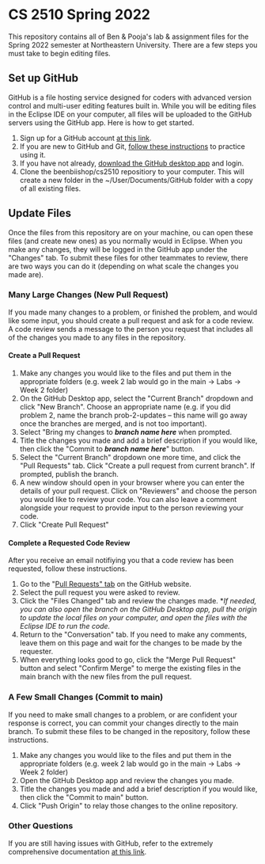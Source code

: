 # CS 2510 Spring 2022
This repository contains all of Ben & Pooja's lab & assignment files for the Spring 2022 semester at Northeastern University. There are a few steps you must take to begin editing files.

## Set up GitHub
GitHub is a file hosting service designed for coders with advanced version control and multi-user editing features built in. While you will be editing files in the Eclipse IDE on your computer, all files will be uploaded to the GitHub servers using the GitHub app. Here is how to get started.

 1. Sign up for a GitHub account [at this link](https://github.com/join).
 2. If you are new to GitHub and Git, [follow these instructions](https://docs.github.com/en/get-started/quickstart/hello-world) to practice using it.
 3. If you have not already, [download the GitHub desktop app](https://desktop.github.com/) and login.
 4. Clone the beenbiishop/cs2510 repositiory to your computer. This will create a new folder in the ~/User/Documents/GitHub folder with a copy of all existing files.

## Update Files
Once the files from this repository are on your machine, ou can open these files (and create new ones) as you normally would in Eclipse. When you make any changes, they will be logged in the GitHub app under the "Changes" tab. To submit these files for other teammates to review, there are two ways you can do it (depending on what scale the changes you made are).

### Many Large Changes (New Pull Request)
If you made many changes to a problem, or finished the problem, and would like some input, you should create a pull request and ask for a code review. A code review sends a message to the person you request that includes all of the changes you made to any files in the repository.

#### Create a Pull Request
 1. Make any changes you would like to the files and put them in the appropriate folders (e.g. week 2 lab would go in the main -> Labs -> Week 2 folder)
 2. On the GitHub Desktop app, select the "Current Branch" dropdown and click "New Branch". Choose an appropriate name (e.g. if you did problem 2, name the branch prob-2-updates – this name will go away once the branches are merged, and is not too important).
 3. Select "Bring my changes to ***branch name here*** when prompted.
 4. Title the changes you made and add a brief description if you would like, then click the "Commit to ***branch name here***" button.
 5. Select the "Current Branch" dropdown one more time, and click the "Pull Requests" tab. Click "Create a pull request from current branch". If prompted, publish the branch.
 6. A new window should open in your browser where you can enter the details of your pull request. Click on "Reviewers" and choose the person you would like to review your code. You can also leave a comment alongside your request to provide input to the person reviewing your code.
 7. Click "Create Pull Request"

#### Complete a Requested Code Review
After you receive an email notifiying you that a code review has been requested, follow these instructions.
 1. Go to the "[Pull Requests" tab](/pulls) on the GitHub website.
 2. Select the pull request you were asked to review.
 3. Click the "Files Changed" tab and review the changes made. **If needed, you can also open the branch on the GitHub Desktop app, pull the origin to update the local files on your computer, and open the files with the Eclipse IDE to run the code.*
 4. Return to the "Conversation" tab. If you need to make any comments, leave them on this page and wait for the changes to be made by the requester.
 5. When everything looks good to go, click the "Merge Pull Request" button and select "Confirm Merge" to merge the existing files in the main branch with the new files from the pull request.

### A Few Small Changes (Commit to main)
If you need to make small changes to a problem, or are confident your response is correct, you can commit your changes directly to the main branch. To submit these files to be changed in the repository, follow these instructions.
 1. Make any changes you would like to the files and put them in the appropriate folders (e.g. week 2 lab would go in the main -> Labs -> Week 2 folder)
 2. Open the GitHub Desktop app and review the changes you made.
 3. Title the changes you made and add a brief description if you would like, then click the "Commit  to main" button.
 4. Click "Push Origin" to relay those changes to the online repository.

### Other Questions
If you are still having issues with GitHub, refer to the extremely comprehensive documentation [at this link](https://docs.github.com/en).
